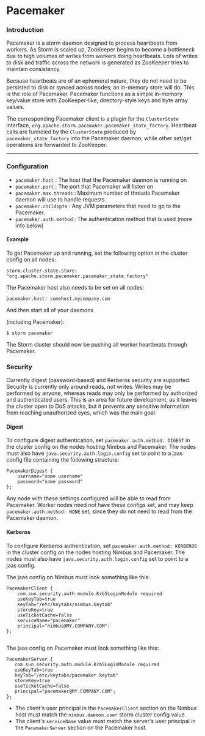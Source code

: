 # Pacemaker

### Introduction
Pacemaker is a storm daemon designed to process heartbeats from workers. As Storm is scaled up, ZooKeeper begins to become a bottleneck due to high volumes of writes from workers doing heartbeats. Lots of writes to disk and traffic across the network is generated as ZooKeeper tries to maintain consistency.

Because heartbeats are of an ephemeral nature, they do not need to be persisted to disk or synced across nodes; an in-memory store will do. This is the role of Pacemaker. Pacemaker functions as a simple in-memory key/value store with ZooKeeper-like, directory-style keys and byte array values.

The corresponding Pacemaker client is a plugin for the `ClusterState` interface, `org.apache.storm.pacemaker.pacemaker_state_factory`. Heartbeat calls are funneled by the `ClusterState` produced by `pacemaker_state_factory` into the Pacemaker daemon, while other set/get operations are forwarded to ZooKeeper.

------

### Configuration

 - `pacemaker.host` : The host that the Pacemaker daemon is running on
 - `pacemaker.port` : The port that Pacemaker will listen on
 - `pacemaker.max.threads` : Maximum number of threads Pacemaker daemon will use to handle requests.
 - `pacemaker.childopts` : Any JVM parameters that need to go to the Pacemaker.
 - `pacemaker.auth.method` : The authentication method that is used (more info below)

#### Example

To get Pacemaker up and running, set the following option in the cluster config on all nodes:
```
storm.cluster.state.store: "org.apache.storm.pacemaker.pacemaker_state_factory"
```

The Pacemaker host also needs to be set on all nodes:
```
pacemaker.host: somehost.mycompany.com
```

And then start all of your daemons

(including Pacemaker):
```
$ storm pacemaker
```

The Storm cluster should now be pushing all worker heartbeats through Pacemaker.

### Security

Currently digest (password-based) and Kerberos security are supported. Security is currently only around reads, not writes. Writes may be performed by anyone, whereas reads may only be performed by authorized and authenticated users. This is an area for future development, as it leaves the cluster open to DoS attacks, but it prevents any sensitive information from reaching unauthorized eyes, which was the main goal.

#### Digest
To configure digest authentication, set `pacemaker.auth.method: DIGEST` in the cluster config on the nodes hosting Nimbus and Pacemaker.
The nodes must also have `java.security.auth.login.config` set to point to a jaas config file containing the following structure:
```
PacemakerDigest {
    username="some username"
    password="some password"
};
```

Any node with these settings configured will be able to read from Pacemaker.
Worker nodes need not have these configs set, and may keep `pacemaker.auth.method: NONE` set, since they do not need to read from the Pacemaker daemon.

#### Kerberos
To configure Kerberos authentication, set `pacemaker.auth.method: KERBEROS` in the cluster config on the nodes hosting Nimbus and Pacemaker.
The nodes must also have `java.security.auth.login.config` set to point to a jaas config.

The jaas config on Nimbus must look something like this:
```
PacemakerClient {
    com.sun.security.auth.module.Krb5LoginModule required
    useKeyTab=true
    keyTab="/etc/keytabs/nimbus.keytab"
    storeKey=true
    useTicketCache=false
    serviceName="pacemaker"
    principal="nimbus@MY.COMPANY.COM";
};
                         
```

The jaas config on Pacemaker must look something like this:
```
PacemakerServer {
   com.sun.security.auth.module.Krb5LoginModule required
   useKeyTab=true
   keyTab="/etc/keytabs/pacemaker.keytab"
   storeKey=true
   useTicketCache=false
   principal="pacemaker@MY.COMPANY.COM";
};
```

 - The client's user principal in the `PacemakerClient` section on the Nimbus host must match the `nimbus.daemon.user` storm cluster config value.
 - The client's `serviceName` value must match the server's user principal in the `PacemakerServer` section on the Pacemaker host.
